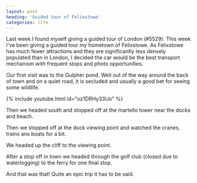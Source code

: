 ```yaml
---
layout: post
heading: 'Guided tour of Felixstowe'
categories: life
---
```


Last week I found myself giving a guided tour of London (#5529). This week I've been giving a guided tour my hometown of Felixstowe. As Felixstowe has much fewer attractions and they are significantly less densely populated than in London, I decided the car would be the best transport mechanism with frequent stops and photo opportunities.<br> 

Our first visit was to the Gulpher pond. Well out of the way around the back of town and on a quiet road, it is secluded and usually a good bet for seeing some wildlife.

<!-- Replace missing image from http://media.chris-alexander.co.uk/wp-content/uploads/2012/07/wpid-IMG_20120714_1416051.jpg -->

<!-- Replace missing image from http://media.chris-alexander.co.uk/wp-content/uploads/2012/07/wpid-PANO_20120714_1417381.jpg -->

{% include youtube.html id="oz1DRHy33Uo" %}

Then we headed south and stopped off at the martello tower near the docks and beach.

<!-- Replace missing image from http://media.chris-alexander.co.uk/wp-content/uploads/2012/07/wpid-IMG_20120714_1433401.jpg -->

Then we stopped off at the dock viewing point and watched the cranes, trains ans boats for a bit.

<!-- Replace missing image from http://media.chris-alexander.co.uk/wp-content/uploads/2012/07/wpid-IMG_20120714_1440251.jpg -->

<!-- Replace missing image from http://media.chris-alexander.co.uk/wp-content/uploads/2012/07/wpid-IMG_20120714_1443031.jpg -->

<!-- Replace missing image from http://media.chris-alexander.co.uk/wp-content/uploads/2012/07/wpid-PANO_20120714_1440331.jpg -->

We headed up the cliff to the viewing point.

<!-- Replace missing image from http://media.chris-alexander.co.uk/wp-content/uploads/2012/07/wpid-IMG_20120714_1502071.jpg -->

<!-- Replace missing image from http://media.chris-alexander.co.uk/wp-content/uploads/2012/07/wpid-IMG_20120714_1459191.jpg -->

<!-- Replace missing image from http://media.chris-alexander.co.uk/wp-content/uploads/2012/07/wpid-IMG_20120714_1459001.jpg -->

<!-- Replace missing image from http://media.chris-alexander.co.uk/wp-content/uploads/2012/07/wpid-IMG_20120714_1509031.jpg -->

<!-- Replace missing image from http://media.chris-alexander.co.uk/wp-content/uploads/2012/07/wpid-IMG_20120714_1509471.jpg -->

<!-- Replace missing image from http://media.chris-alexander.co.uk/wp-content/uploads/2012/07/wpid-IMG_20120714_1515301.jpg -->

After a stop off in town we headed through the golf club (closed due to waterlogging) to the ferry for one final stop.

<!-- Replace missing image from http://media.chris-alexander.co.uk/wp-content/uploads/2012/07/wpid-IMG_20120714_1633121.jpg -->

And that was that! Quite an epic trip it has to be said.
